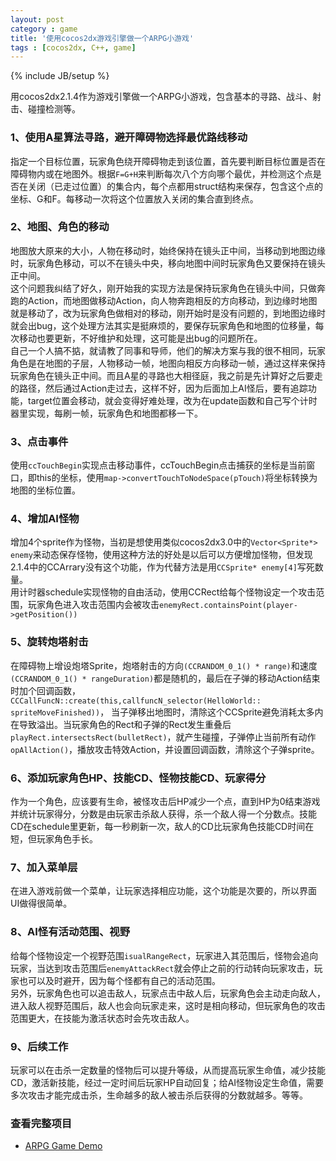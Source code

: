 ```yaml
---
layout: post
category : game
title: '使用cocos2dx游戏引擎做一个ARPG小游戏'
tags : [cocos2dx, C++, game]
---
```

{% include JB/setup %}

用cocos2dx2.1.4作为游戏引擎做一个ARPG小游戏，包含基本的寻路、战斗、射击、碰撞检测等。

### 1、使用A星算法寻路，避开障碍物选择最优路线移动
指定一个目标位置，玩家角色绕开障碍物走到该位置，首先要判断目标位置是否在障碍物内或在地图外。根据`F=G+H`来判断每次八个方向哪个最优，并检测这个点是否在关闭（已走过位置）的集合内，每个点都用struct结构来保存，包含这个点的坐标、G和F。每移动一次将这个位置放入关闭的集合直到终点。

<!--more-->

### 2、地图、角色的移动
地图放大原来的大小，人物在移动时，始终保持在镜头正中间，当移动到地图边缘时，玩家角色移动，可以不在镜头中央，移向地图中间时玩家角色又要保持在镜头正中间。  
这个问题我纠结了好久，刚开始我的实现方法是保持玩家角色在镜头中间，只做奔跑的Action，而地图做移动Action，向人物奔跑相反的方向移动，到边缘时地图就是移动了，改为玩家角色做相对的移动，刚开始时是没有问题的，到地图边缘时就会出bug，这个处理方法其实是挺麻烦的，要保存玩家角色和地图的位移量，每次移动也要更新，不好维护和处理，这可能是出bug的问题所在。  
自己一个人搞不掂，就请教了同事和导师，他们的解决方案与我的很不相同，玩家角色是在地图的子层，人物移动一帧，地图向相反方向移动一帧，通过这样来保持玩家角色在镜头正中间。而且A星的寻路也大相径庭，我之前是先计算好之后要走的路径，然后通过Action走过去，这样不好，因为后面加上AI怪后，要有追踪功能，target位置会移动，就会变得好难处理，改为在update函数和自己写个计时器里实现，每刷一帧，玩家角色和地图都移一下。

### 3、点击事件
使用`ccTouchBegin`实现点击移动事件，ccTouchBegin点击捕获的坐标是当前窗口，即this的坐标，使用`map->convertTouchToNodeSpace(pTouch)`将坐标转换为地图的坐标位置。

### 4、增加AI怪物
增加4个sprite作为怪物，当初是想使用类似cocos2dx3.0中的`Vector<Sprite*> enemy`来动态保存怪物，使用这种方法的好处是以后可以方便增加怪物，但发现2.1.4中的CCArrary没有这个功能，作为代替方法是用`CCSprite* enemy[4]`写死数量。  
用计时器schedule实现怪物的自由活动，使用CCRect给每个怪物设定一个攻击范围，玩家角色进入攻击范围内会被攻击`enemyRect.containsPoint(player->getPosition())`

### 5、旋转炮塔射击
在障碍物上增设炮塔Sprite，炮塔射击的方向`(CCRANDOM_0_1() * range)`和速度`(CCRANDOM_0_1() * rangeDuration)`都是随机的，最后在子弹的移动Action结束时加个回调函数，`CCCallFuncN::create(this,callfuncN_selector(HelloWorld:: spriteMoveFinished))`， 当子弹移出地图时，清除这个CCSprite避免消耗太多内在导致溢出。当玩家角色的Rect和子弹的Rect发生重叠后`playRect.intersectsRect(bulletRect)`，就产生碰撞，子弹停止当前所有动作`opAllAction()`，播放攻击特效Action，并设置回调函数，清除这个子弹sprite。

### 6、添加玩家角色HP、技能CD、怪物技能CD、玩家得分
作为一个角色，应该要有生命，被怪攻击后HP减少一个点，直到HP为0结束游戏并统计玩家得分，分数是由玩家击杀敌人获得，杀一个敌人得一个分数点。技能CD在schedule里更新，每一秒刷新一次，敌人的CD比玩家角色技能CD时间在短，但玩家角色手长。

### 7、加入菜单层
在进入游戏前做一个菜单，让玩家选择相应功能，这个功能是次要的，所以界面UI做得很简单。

### 8、AI怪有活动范围、视野
给每个怪物设定一个视野范围`isualRangeRect`，玩家进入其范围后，怪物会追向玩家，当达到攻击范围后`enemyAttackRect`就会停止之前的行动转向玩家攻击，玩家也可以及时避开，因为每个怪都有自己的活动范围。  
另外，玩家角色也可以追击敌人，玩家点击中敌人后，玩家角色会主动走向敌人，进入敌人视野范围后，敌人也会向玩家走来，这时是相向移动，但玩家角色的攻击范围更大，在技能为激活状态时会先攻击敌人。

### 9、后续工作
玩家可以在击杀一定数量的怪物后可以提升等级，从而提高玩家生命值，减少技能CD，激活新技能，经过一定时间后玩家HP自动回复；给AI怪物设定生命值，需要多次攻击才能完成击杀，生命越多的敌人被击杀后获得的分数就越多。等等。

### 查看完整项目

- [ARPG Game Demo](https://github.com/edwinho/ARPGDemo)
